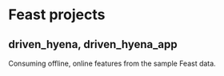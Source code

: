 # Feast projects

## driven_hyena, driven_hyena_app

Consuming offline, online features from the sample Feast data.

